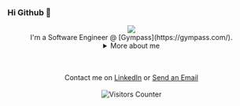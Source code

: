 ### Hi Github 👋
<div align="center">
  
<img src="https://github.blog/wp-content/uploads/2018/10/46896184-b679fc80-ce30-11e8-88bf-921e9b788f7c.gif?resize=200%2C200" />
<br/>
I'm a Software Engineer @ [Gympass](https://gympass.com/).

<details>
  <summary> More about me</summary>
<div align="left">
 
``` js
const gil = {
    "personal": {
        "fullName": "Gilson Araujo do Nascimento",
        "birthDate": "1986-04-12",
        "pronouns": ["he", "his"],
        "interests": ["games", "language learning", "quantum mechanics", "anime"],
        "motivation": [
            "Making software to help people get more productive and happier.",
            "Learning as much as possible about the universe."
        ]
    },
    "technical": {
        "technologies": {
            "backEnd": ["Java", "Kotlin", "Go", "Python"],
            "databases": ["PostgreSQL", "Cassandra", "SQLite"],
            "mobile": ["Flutter", "Android SDK", "Cocos2d-X"],
            "architecture": ["Single Page Applications", "Domain Driven Design", "Design Docs", "Test Driven Development"],
            "messaging": ["Kafka", "Amazon SNS"],
            "monitoring": ["Datadog", "NewRelic"],
            "devOps": ["Docker", "Kubernetes", "Jenkins"],
            "tools": ["Github", "IntelliJ IDEA", "Sublime Text"]
        }
    }
}
```
  </div>
</details>

<p>
<br><br>Contact me on <a href="https://www.linkedin.com/in/gilsonaraujo">LinkedIn</a> or <a href="mailto:gilson.a.nascimento@gmail.com">Send an Email</a>
<br><br>
    <img src="https://visitor-badge.glitch.me/badge?page_id=gilaraujo.visitors-badge" alt="Visitors Counter">
</p>
